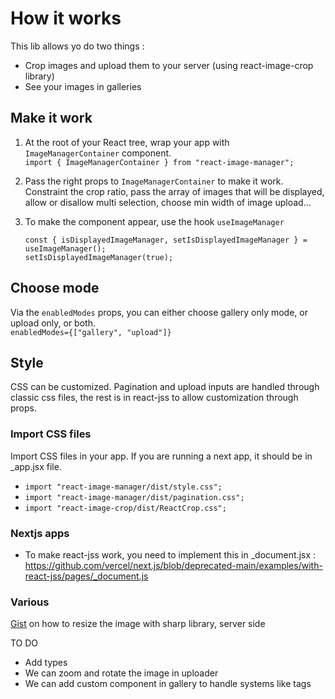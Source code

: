 # How it works

This lib allows yo do two things :

- Crop images and upload them to your server (using react-image-crop library)
- See your images in galleries

## Make it work

1. At the root of your React tree, wrap your app with `ImageManagerContainer` component. <br />
   `import { ImageManagerContainer } from "react-image-manager";`

2. Pass the right props to `ImageManagerContainer` to make it work. Constraint the crop ratio, pass the array of images that will be displayed, allow or disallow multi selection, choose min width of image upload...

3. To make the component appear, use the hook `useImageManager` <br />
   ```import { useImageManager } from "react-image-manager";
   const { isDisplayedImageManager, setIsDisplayedImageManager } = useImageManager();
   setIsDisplayedImageManager(true);
   ```

## Choose mode

Via the `enabledModes` props, you can either choose gallery only mode, or upload only, or both. <br />
`enabledModes={["gallery", "upload"]}`

## Style

CSS can be customized. Pagination and upload inputs are handled through classic css files, the rest is in react-jss to allow customization through props.

### Import CSS files

Import CSS files in your app. If you are running a next app, it should be in \_app.jsx file.

- `import "react-image-manager/dist/style.css";`
- `import "react-image-manager/dist/pagination.css";`
- `import "react-image-crop/dist/ReactCrop.css";`

### Nextjs apps

- To make react-jss work, you need to implement this in \_document.jsx : https://github.com/vercel/next.js/blob/deprecated-main/examples/with-react-jss/pages/_document.js

### Various

[Gist](https://gist.github.com/YoannBuzenet/0ad6c2aa5f8f815e91282e2e26be949d) on how to resize the image with sharp library, server side

TO DO

- Add types
- We can zoom and rotate the image in uploader
- We can add custom component in gallery to handle systems like tags
